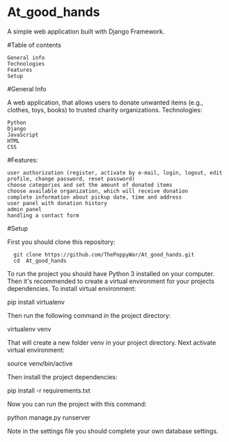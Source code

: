 # At_good_hands

A simple web application built with Django Framework.

#Table of contents

    General info
    Technologies
    Features
    Setup

#General Info

A web application, that allows users to donate unwanted items (e.g., clothes, toys, books) to trusted charity organizations.
Technologies:

    Python
    Django
    JavaScript
    HTML
    CSS

#Features:

    user authorization (register, activate by e-mail, login, logout, edit profile, change password, reset password)
    choose categories and set the amount of donated items
    choose available organization, which will receive donation
    complete information about pickup date, time and address
    user panel with donation history
    admin panel
    handling a contact form

#Setup

First you should clone this repository:

      git clone https://github.com/ThePoppyWar/At_good_hands.git
      cd  At_good_hands

To run the project you should have Python 3 installed on your computer. Then it's recommended to create a virtual environment for your projects dependencies. To install virtual environment:

  pip install virtualenv

Then run the following command in the project directory:

  virtualenv venv

That will create a new folder venv in your project directory. Next activate virtual environment:

  source venv/bin/active

Then install the project dependencies:

  pip install -r requirements.txt

Now you can run the project with this command:

  python manage.py runserver

Note in the settings file you should complete your own database settings.
